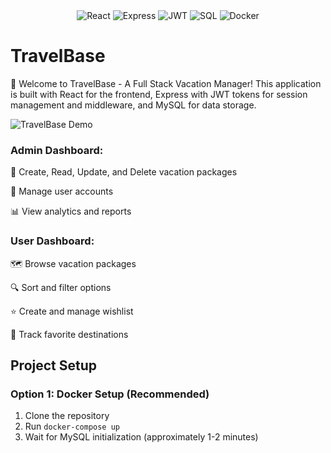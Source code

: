 <div align="center">
  <img src="https://img.shields.io/badge/React-61DAFB?style=for-the-badge&logo=react&logoColor=black" alt="React"/>
  <img src="https://img.shields.io/badge/Express-000000?style=for-the-badge&logo=express&logoColor=white" alt="Express"/>
  <img src="https://img.shields.io/badge/JWT-000000?style=for-the-badge&logo=JSON%20web%20tokens&logoColor=white" alt="JWT"/>
  <img src="https://img.shields.io/badge/SQL-4479A1?style=for-the-badge&logo=mysql&logoColor=white" alt="SQL"/>
  <img src="https://img.shields.io/badge/Docker-2496ED?style=for-the-badge&logo=docker&logoColor=white" alt="Docker"/>
</div>

# TravelBase

👋 Welcome to TravelBase - A Full Stack Vacation Manager! This application is built with React for the frontend, Express with JWT tokens for session management and middleware, and MySQL for data storage.

![TravelBase Demo](./assets/output.gif)

### Admin Dashboard:
  🔧 Create, Read, Update, and Delete vacation packages
  
  👥 Manage user accounts
  
  📊 View analytics and reports

### User Dashboard:
  🗺️ Browse vacation packages
  
  🔍 Sort and filter options
  
  ⭐ Create and manage wishlist
  
  📌 Track favorite destinations

## Project Setup

### Option 1: Docker Setup (Recommended)
1. Clone the repository
2. Run `docker-compose up`
3. Wait for MySQL initialization (approximately 1-2 minutes)

